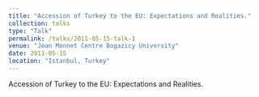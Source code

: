 ```yaml
---
title: "Accession of Turkey to the EU: Expectations and Realities."
collection: talks
type: "Talk"
permalink: /talks/2011-05-15-talk-1
venue: "Jean Monnet Centre Bogazicy University"
date: 2011-05-15
location: "Istanbul, Turkey"
---
```


Accession of Turkey to the EU: Expectations and Realities.